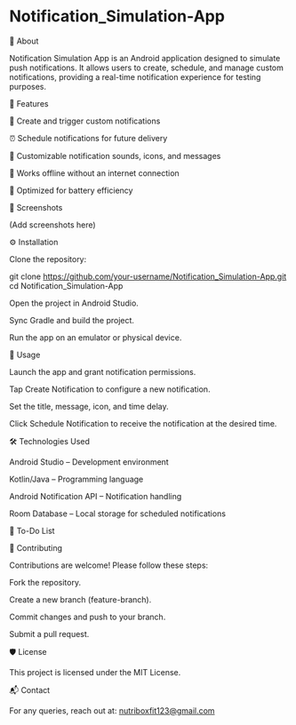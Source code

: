 # Notification_Simulation-App
📌 About

Notification Simulation App is an Android application designed to simulate push notifications. It allows users to create, schedule, and manage custom notifications, providing a real-time notification experience for testing purposes.

🚀 Features

🔔 Create and trigger custom notifications

⏰ Schedule notifications for future delivery

🎨 Customizable notification sounds, icons, and messages

📡 Works offline without an internet connection

🔋 Optimized for battery efficiency

📱 Screenshots

(Add screenshots here)

⚙️ Installation

Clone the repository:

git clone https://github.com/your-username/Notification_Simulation-App.git
cd Notification_Simulation-App

Open the project in Android Studio.

Sync Gradle and build the project.

Run the app on an emulator or physical device.

📜 Usage

Launch the app and grant notification permissions.

Tap Create Notification to configure a new notification.

Set the title, message, icon, and time delay.

Click Schedule Notification to receive the notification at the desired time.

🛠 Technologies Used

Android Studio – Development environment

Kotlin/Java – Programming language

Android Notification API – Notification handling

Room Database – Local storage for scheduled notifications

📝 To-Do List



🤝 Contributing

Contributions are welcome! Please follow these steps:

Fork the repository.

Create a new branch (feature-branch).

Commit changes and push to your branch.

Submit a pull request.

🛡️ License

This project is licensed under the MIT License.

📬 Contact

For any queries, reach out at: [nutriboxfit123@gmail.com](mailto:nutriboxfit123@gmail.com)
